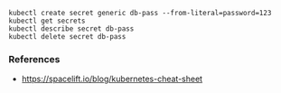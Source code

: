 ```
kubectl create secret generic db-pass --from-literal=password=123
kubectl get secrets
kubectl describe secret db-pass
kubectl delete secret db-pass
```

### References
- https://spacelift.io/blog/kubernetes-cheat-sheet
